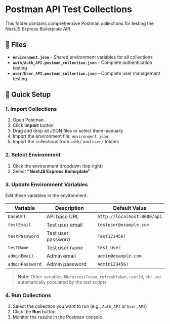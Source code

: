 # Postman API Test Collections

This folder contains comprehensive Postman collections for testing the NextJS Express Boilerplate API.

## 📁 Files

- **`environment.json`** - Shared environment variables for all collections
- **`auth/Auth_API.postman_collection.json`** - Complete authentication testing
- **`user/User_API.postman_collection.json`** - Complete user management testing

## 🚀 Quick Setup

### 1. Import Collections

1. Open Postman
2. Click **Import** button
3. Drag and drop all JSON files or select them manually
4. Import the environment file: `environment.json`
5. Import the collections from `auth/` and `user/` folders

### 2. Select Environment

1. Click the environment dropdown (top right)
2. Select **"NextJS Express Boilerplate"**

### 3. Update Environment Variables

Edit these variables in the environment:

| Variable        | Description        | Default Value               |
| --------------- | ------------------ | --------------------------- |
| `baseUrl`       | API base URL       | `http://localhost:8000/api` |
| `testEmail`     | Test user email    | `testuser@example.com`      |
| `testPassword`  | Test user password | `Test123456!`               |
| `testName`      | Test user name     | `Test User`                 |
| `adminEmail`    | Admin email        | `admin@example.com`         |
| `adminPassword` | Admin password     | `Admin123456!`              |

> **Note**: Other variables like `accessToken`, `refreshToken`, `userId`, etc. are automatically populated by the test scripts.

### 4. Run Collections

1. Select the collection you want to run (e.g., `Auth_API` or `User_API`)
2. Click the **Run** button
3. Monitor the results in the Postman console

